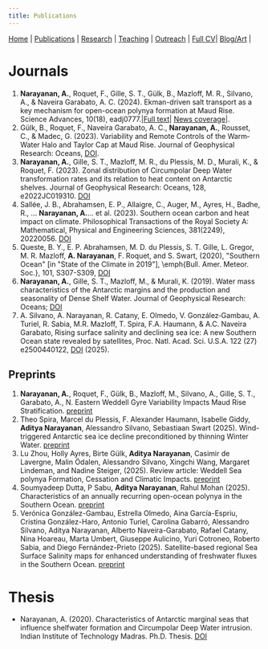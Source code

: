 ```yaml
---
title: Publications
---
```

[Home](index.html) | [Publications](publications.html) | [Research](research.html) | [Teaching](teaching.html) | [Outreach](outreach.html) |  [Full CV](https://github.com/adityarn/CV/blob/master/CV.pdf)| [Blog/Art](https://adityarn.github.io/kadal/) |

    
# Journals

1. **Narayanan, A.**, Roquet, F., Gille, S. T., Gülk, B., Mazloff, M. R., Silvano, A., & Naveira Garabato, A. C. (2024). Ekman-driven salt transport as a key mechanism for open-ocean polynya formation at Maud Rise. Science Advances, 10(18), eadj0777.|[Full text](https://doi.org/10.1126/sciadv.adj0777)| [News coverage](https://scienceadvances.altmetric.com/details/163022301/news)|.
1. Gülk, B., Roquet, F., Naveira Garabato, A. C., **Narayanan, A.**, Rousset, C., & Madec, G. (2023). Variability and Remote Controls of the Warm‐Water Halo and Taylor Cap at Maud Rise. Journal of Geophysical Research: Oceans, [DOI](https://doi.org/10.1029/2022JC019517).
1. **Narayanan, A.**, Gille, S. T., Mazloff, M. R., du Plessis, M. D., Murali, K., & Roquet, F. (2023). Zonal distribution of Circumpolar Deep Water transformation rates and its relation to heat content on Antarctic shelves. Journal of Geophysical Research: Oceans, 128, e2022JC019310. [DOI](https://doi.org/10.1029/2022JC019310)
1. Sallée, J. B., Abrahamsen, E. P., Allaigre, C., Auger, M., Ayres, H., Badhe, R., ... **Narayanan, A.**... et al. (2023). Southern ocean carbon and heat impact on climate. Philosophical Transactions of the Royal Society A: Mathematical, Physical and Engineering Sciences, 381(2249), 20220056. [DOI](https://doi.org/10.1098/rsta.2022.0056)
1. Queste, B. Y., E. P. Abrahamsen, M. D. du Plessis, S. T. Gille, L. Gregor, M. R. Mazloff, **A. Narayanan**, F. Roquet, and S. Swart, (2020), "Southern Ocean" [in "State of the Climate in 2019"], \emph{Bull. Amer. Meteor. Soc.}, 101, S307-S309, [DOI](https://doi.org/10.1175/BAMS-D-20-0090.1)
1.  **Narayanan, A.**, Gille, S. T., Mazloff, M., & Murali, K. (2019). Water mass characteristics of the Antarctic margins and the production and seasonality of Dense Shelf Water. Journal of Geophysical Research: Oceans; [DOI](https://doi.org/10.1029/2018JC014907)
1. A. Silvano, A. Narayanan, R. Catany, E. Olmedo, V. González‐Gambau, A. Turiel, R. Sabia, M.R. Mazloff, T. Spira, F.A. Haumann, & A.C. Naveira Garabato, Rising surface salinity and declining sea ice: A new Southern Ocean state revealed by satellites, Proc. Natl. Acad. Sci. U.S.A. 122 (27) e2500440122, [DOI](https://doi.org/10.1073/pnas.2500440122) (2025).


    
## Preprints

1. **Narayanan, A.**, Roquet, F., G&uuml;lk, B., Mazloff, M., Silvano, A., Gille, S. T., Garabato, A., N. Eastern Weddell Gyre Variability Impacts Maud Rise Stratification. [preprint](https://essopenarchive.org/users/170416/articles/1270671-eastern-weddell-gyre-variability-impacts-maud-rise-stratification?commit=65b8d4d83cd169e35d2f05a4e1ae2e8b93fa2d6f)
2. Theo Spira, Marcel du Plessis, F. Alexander Haumann, Isabelle Giddy, **Aditya Narayanan**, Alessandro Silvano, Sebastiaan Swart (2025). Wind-triggered Antarctic sea ice decline preconditioned by thinning Winter Water. [preprint](https://www.researchsquare.com/article/rs-5919587/v1)
3. Lu Zhou, Holly Ayres, Birte Gülk, **Aditya Narayanan**, Casimir de Lavergne, Malin Ödalen, Alessandro Silvano, Xingchi Wang, Margaret Lindeman, and Nadine Steiger, (2025). Review article: Weddell Sea polynya Formation, Cessation and Climatic Impacts. [preprint](https://egusphere.copernicus.org/preprints/2025/egusphere-2025-999/)
4. Soumyadeep Dutta, P Sabu, **Aditya Narayanan**, Rahul Mohan (2025). Characteristics of an annually recurring open-ocean polynya in the Southern Ocean. [preprint](https://essopenarchive.org/users/892262/articles/1269223-characteristics-of-an-annually-recurring-open-ocean-polynya-in-the-southern-ocean?commit=44ac7b0d186bdcee5be8221c6cc8d918301167f7)
5.  Verónica González-Gambau, Estrella Olmedo, Aina García-Espriu, Cristina González-Haro, Antonio Turiel, Carolina Gabarró, Alessandro Silvano, Aditya Narayanan, Alberto Naveira-Garabato, Rafael Catany, Nina Hoareau, Marta Umbert, Giuseppe Aulicino, Yuri Cotroneo, Roberto Sabia, and Diego Fernández-Prieto (2025). Satellite-based regional Sea Surface Salinity maps for enhanced understanding of freshwater fluxes in the Southern Ocean. [preprint](https://essd.copernicus.org/preprints/essd-2025-212/)

<!-- ## Upcoming Work -->

<!-- <font color="#eb5552"> *Contact me to know more, I welcome discussion on these topics!* </font> -->

<!-- 1. A study of how the variability of the Weddell Gyre helped drive polynya formation over the Maud Rise.  -->
<!-- 1. A study of how large scale gyre circulation affects the cross-slope exchange of heat in the Amundsen Sea. -->
<!-- 1. [What factors affect the mixing of Circumpolar Deep Water on seasonal and interannual timescales over the continental shelves and the open Southern Ocean?](https://github.com/adityarn/CDW_mixing_ACCESS) -->


# Thesis

+ Narayanan, A. (2020). Characteristics of Antarctic marginal seas that influence shelfwater formation and Circumpolar Deep Water intrusion. Indian Institute of Technology Madras. Ph.D. Thesis. [DOI](http://hdl.handle.net/10603/408207)
